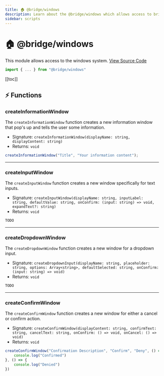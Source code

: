 ```yaml
---
title: 🏠 @bridge/windows
description: Learn about the @bridge/windows which allows access to bridge's windows system.
sidebar: scripts
---
```


# 🏠 @bridge/windows

This module allows access to the windows system.
[View Source Code](https://github.com/bridge-core/editor/blob/main/src/components/Extensions/Scripts/Modules/windows.ts)

```js
import { ... } from "@bridge/windows"
```

[[toc]]

## ⚡ Functions

### createInformationWindow

The `createInformationWindow` function creates a new information window that pop's up and tells the user some information.

- Signature: `createInformationWindow(displayName: string, displayContent: string)`
- Returns: `void`

```js
createInformationWindow("Title", "Your information content");
```

---

### createInputWindow

The `createInputWindow` function creates a new window specifically for text inputs.

- Signature: `createInputWindow(displayName: string, inputLabel: string, defaultValue: string, onConfirm: (input: string) => void, expandText?: string)`
- Returns: `void`

```js
TODO
```

---

### createDropdownWindow

The `createDropdownWindow` function creates a new window for a dropdown input.

- Signature: `createDropdownInput(displayName: string, placeholder: string, options: Array<string>, defaultSelected: string, onConfirm: (input: string) => void)`
- Returns: `void`

```js
TODO
```

---
### createConfirmWindow

The `createConfirmWindow` function creates a new window for either a cancel or confirm action.

- Signature: `createConfirmWindow(displayContent: string, confirmText: string, cancelText: string, onConfirm: () => void, onCancel: () => void)`
- Returns: `void`

```js
createConfirmWindow("Confirmation Description", "Confirm", "Deny", () => {
    console.log("Confirmed")
}, () => {
    console.log("Denied")
})
```